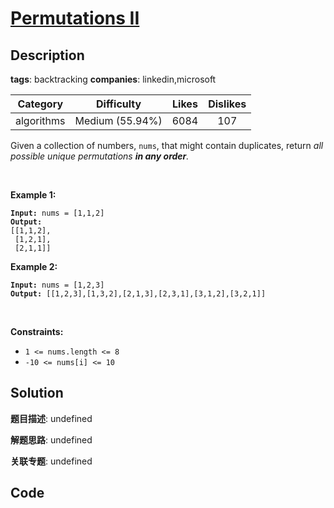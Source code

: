 # [Permutations II](https://leetcode.com/problems/permutations-ii/description/)

## Description

**tags**: backtracking
**companies**: linkedin,microsoft

| Category | Difficulty | Likes | Dislikes |
| :------: | :--------: | :---: | :------: |
| algorithms | Medium (55.94%) | 6084 | 107 |

<p>Given a collection of numbers, <code>nums</code>,&nbsp;that might contain duplicates, return <em>all possible unique permutations <strong>in any order</strong>.</em></p>

<p>&nbsp;</p>
<p><strong>Example 1:</strong></p>

<pre><code><strong>Input:</strong> nums = [1,1,2]
<strong>Output:</strong>
[[1,1,2],
 [1,2,1],
 [2,1,1]]</code></pre>

<p><strong>Example 2:</strong></p>

<pre><code><strong>Input:</strong> nums = [1,2,3]
<strong>Output:</strong> [[1,2,3],[1,3,2],[2,1,3],[2,3,1],[3,1,2],[3,2,1]]</code></pre>

<p>&nbsp;</p>
<p><strong>Constraints:</strong></p>

<ul>
	<li><code>1 &lt;= nums.length &lt;= 8</code></li>
	<li><code>-10 &lt;= nums[i] &lt;= 10</code></li>
</ul>



## Solution

**题目描述**: undefined

**解题思路**: undefined

**关联专题**: undefined

## Code
